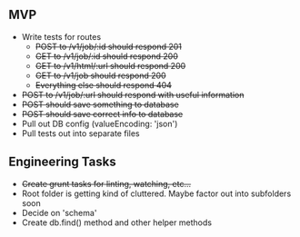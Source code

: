 ## MVP

- Write tests for routes
  - ~~POST to /v1/job/:id should respond 201~~
  - ~~GET to /v1/job/:id should respond 200~~
  - ~~GET to /v1/html/:url should respond 200~~
  - ~~GET to /v1/job should respond 200~~
  - ~~Everything else should respond 404~~
- ~~POST to /v1/job/:url should respond with useful information~~
- ~~POST should save something to database~~
- ~~POST should save correct info to database~~
- Pull out DB config (valueEncoding: 'json')
- Pull tests out into separate files

## Engineering Tasks

- ~~Create grunt tasks for linting, watching, etc...~~
- Root folder is getting kind of cluttered. Maybe factor out into subfolders soon
- Decide on 'schema'
- Create db.find() method and other helper methods